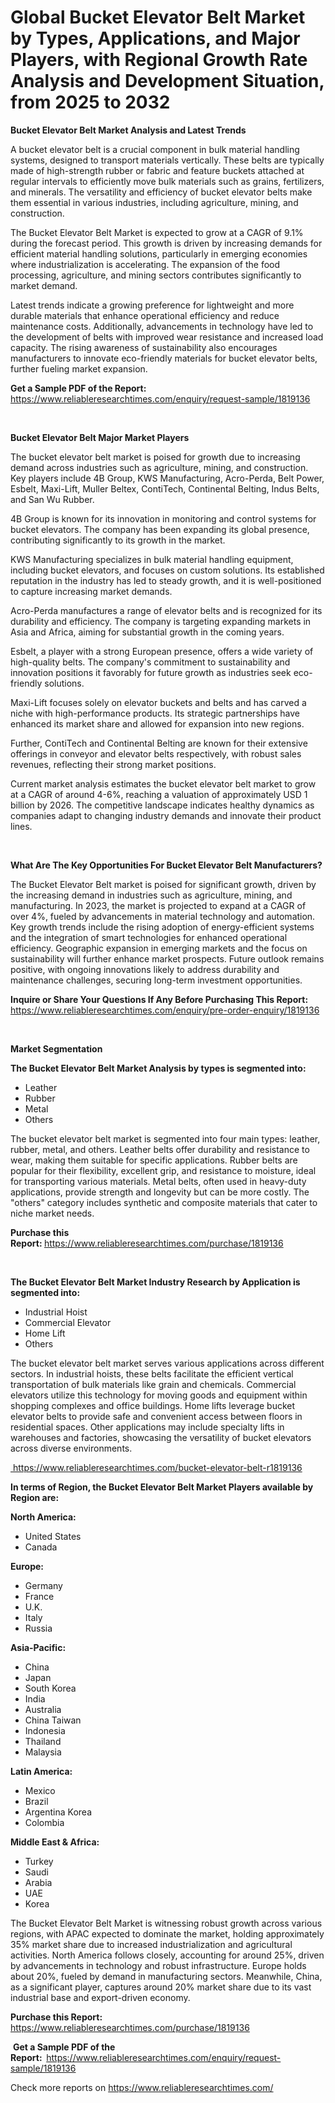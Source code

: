 <p><h1>Global Bucket Elevator Belt Market by Types, Applications, and Major Players, with Regional Growth Rate Analysis and Development Situation, from 2025 to 2032</h1></p><p><strong>Bucket Elevator Belt Market Analysis and Latest Trends</strong></p>
<p><p>A bucket elevator belt is a crucial component in bulk material handling systems, designed to transport materials vertically. These belts are typically made of high-strength rubber or fabric and feature buckets attached at regular intervals to efficiently move bulk materials such as grains, fertilizers, and minerals. The versatility and efficiency of bucket elevator belts make them essential in various industries, including agriculture, mining, and construction.</p><p>The Bucket Elevator Belt Market is expected to grow at a CAGR of 9.1% during the forecast period. This growth is driven by increasing demands for efficient material handling solutions, particularly in emerging economies where industrialization is accelerating. The expansion of the food processing, agriculture, and mining sectors contributes significantly to market demand. </p><p>Latest trends indicate a growing preference for lightweight and more durable materials that enhance operational efficiency and reduce maintenance costs. Additionally, advancements in technology have led to the development of belts with improved wear resistance and increased load capacity. The rising awareness of sustainability also encourages manufacturers to innovate eco-friendly materials for bucket elevator belts, further fueling market expansion.</p></p>
<p><strong>Get a Sample PDF of the Report:&nbsp;</strong> <a href="https://www.reliableresearchtimes.com/enquiry/request-sample/1819136?utm_campaign=2638&utm_medium=2&utm_source=Github&utm_content=ia&utm_term=09042025&utm_id=bucket-elevator-belt">https://www.reliableresearchtimes.com/enquiry/request-sample/1819136</a></p>
<p>&nbsp;</p>
<p><strong>Bucket Elevator Belt Major Market Players</strong></p>
<p><p>The bucket elevator belt market is poised for growth due to increasing demand across industries such as agriculture, mining, and construction. Key players include 4B Group, KWS Manufacturing, Acro-Perda, Belt Power, Esbelt, Maxi-Lift, Muller Beltex, ContiTech, Continental Belting, Indus Belts, and San Wu Rubber.</p><p>4B Group is known for its innovation in monitoring and control systems for bucket elevators. The company has been expanding its global presence, contributing significantly to its growth in the market.</p><p>KWS Manufacturing specializes in bulk material handling equipment, including bucket elevators, and focuses on custom solutions. Its established reputation in the industry has led to steady growth, and it is well-positioned to capture increasing market demands.</p><p>Acro-Perda manufactures a range of elevator belts and is recognized for its durability and efficiency. The company is targeting expanding markets in Asia and Africa, aiming for substantial growth in the coming years.</p><p>Esbelt, a player with a strong European presence, offers a wide variety of high-quality belts. The company's commitment to sustainability and innovation positions it favorably for future growth as industries seek eco-friendly solutions.</p><p>Maxi-Lift focuses solely on elevator buckets and belts and has carved a niche with high-performance products. Its strategic partnerships have enhanced its market share and allowed for expansion into new regions.</p><p>Further, ContiTech and Continental Belting are known for their extensive offerings in conveyor and elevator belts respectively, with robust sales revenues, reflecting their strong market positions.</p><p>Current market analysis estimates the bucket elevator belt market to grow at a CAGR of around 4-6%, reaching a valuation of approximately USD 1 billion by 2026. The competitive landscape indicates healthy dynamics as companies adapt to changing industry demands and innovate their product lines.</p></p>
<p>&nbsp;</p>
<p><strong>What Are The Key Opportunities For Bucket Elevator Belt Manufacturers?</strong></p>
<p><p>The Bucket Elevator Belt market is poised for significant growth, driven by the increasing demand in industries such as agriculture, mining, and manufacturing. In 2023, the market is projected to expand at a CAGR of over 4%, fueled by advancements in material technology and automation. Key growth trends include the rising adoption of energy-efficient systems and the integration of smart technologies for enhanced operational efficiency. Geographic expansion in emerging markets and the focus on sustainability will further enhance market prospects. Future outlook remains positive, with ongoing innovations likely to address durability and maintenance challenges, securing long-term investment opportunities.</p></p>
<p><strong>Inquire or Share Your Questions If Any Before Purchasing This Report:</strong> <a href="https://www.reliableresearchtimes.com/enquiry/pre-order-enquiry/1819136?utm_campaign=2638&utm_medium=2&utm_source=Github&utm_content=ia&utm_term=09042025&utm_id=bucket-elevator-belt">https://www.reliableresearchtimes.com/enquiry/pre-order-enquiry/1819136</a></p>
<p>&nbsp;</p>
<p><strong>Market Segmentation</strong></p>
<p><strong>The Bucket Elevator Belt Market Analysis by types is segmented into:</strong></p>
<p><ul><li>Leather</li><li>Rubber</li><li>Metal</li><li>Others</li></ul></p>
<p><p>The bucket elevator belt market is segmented into four main types: leather, rubber, metal, and others. Leather belts offer durability and resistance to wear, making them suitable for specific applications. Rubber belts are popular for their flexibility, excellent grip, and resistance to moisture, ideal for transporting various materials. Metal belts, often used in heavy-duty applications, provide strength and longevity but can be more costly. The "others" category includes synthetic and composite materials that cater to niche market needs.</p></p>
<p><strong>Purchase this Report:&nbsp;</strong><a href="https://www.reliableresearchtimes.com/purchase/1819136?utm_campaign=2638&utm_medium=2&utm_source=Github&utm_content=ia&utm_term=09042025&utm_id=bucket-elevator-belt">https://www.reliableresearchtimes.com/purchase/1819136</a></p>
<p>&nbsp;</p>
<p><strong>The Bucket Elevator Belt Market Industry Research by Application is segmented into:</strong></p>
<p><ul><li>Industrial Hoist</li><li>Commercial Elevator</li><li>Home Lift</li><li>Others</li></ul></p>
<p><p>The bucket elevator belt market serves various applications across different sectors. In industrial hoists, these belts facilitate the efficient vertical transportation of bulk materials like grain and chemicals. Commercial elevators utilize this technology for moving goods and equipment within shopping complexes and office buildings. Home lifts leverage bucket elevator belts to provide safe and convenient access between floors in residential spaces. Other applications may include specialty lifts in warehouses and factories, showcasing the versatility of bucket elevators across diverse environments.</p></p>
<p><a href="https://www.reliableresearchtimes.com/bucket-elevator-belt-r1819136?utm_campaign=2638&utm_medium=2&utm_source=Github&utm_content=ia&utm_term=09042025&utm_id=bucket-elevator-belt">&nbsp;https://www.reliableresearchtimes.com/bucket-elevator-belt-r1819136</a></p>
<p><strong>In terms of Region, the Bucket Elevator Belt Market Players available by Region are:</strong></p>
<p>
    <p> <strong> North America: </strong>
        <ul>
            <li>United States</li>
            <li>Canada</li>
        </ul>
        </p> 
    <p> <strong> Europe: </strong>
        <ul>
            <li>Germany</li>
            <li>France</li>
            <li>U.K.</li>
            <li>Italy</li>
            <li>Russia</li>
        </ul>
        </p> 
    <p> <strong> Asia-Pacific: </strong>
        <ul>
            <li>China</li>
            <li>Japan</li>
            <li>South Korea</li>
            <li>India</li>
            <li>Australia</li>
            <li>China Taiwan</li>
            <li>Indonesia</li>
            <li>Thailand</li>
            <li>Malaysia</li>
        </ul>
        </p> 
    <p> <strong> Latin America: </strong>
        <ul>
            <li>Mexico</li>
            <li>Brazil</li>
            <li>Argentina Korea</li>
            <li>Colombia</li>
        </ul>
        </p> 
    <p> <strong> Middle East & Africa: </strong>
        <ul>
            <li>Turkey</li>
            <li>Saudi</li>
            <li>Arabia</li>
            <li>UAE</li>
            <li>Korea</li>
        </ul>
    </p>
    </p>
<p><p>The Bucket Elevator Belt Market is witnessing robust growth across various regions, with APAC expected to dominate the market, holding approximately 35% market share due to increased industrialization and agricultural activities. North America follows closely, accounting for around 25%, driven by advancements in technology and robust infrastructure. Europe holds about 20%, fueled by demand in manufacturing sectors. Meanwhile, China, as a significant player, captures around 20% market share due to its vast industrial base and export-driven economy.</p></p>
<p><strong>Purchase this Report: </strong><a href="https://www.reliableresearchtimes.com/purchase/1819136?utm_campaign=2638&utm_medium=2&utm_source=Github&utm_content=ia&utm_term=09042025&utm_id=bucket-elevator-belt">https://www.reliableresearchtimes.com/purchase/1819136</a></p>
<p>&nbsp;<strong>Get a Sample PDF of the Report:&nbsp;&nbsp;</strong><a href="https://www.reliableresearchtimes.com/enquiry/request-sample/1819136?utm_campaign=2638&utm_medium=2&utm_source=Github&utm_content=ia&utm_term=09042025&utm_id=bucket-elevator-belt">https://www.reliableresearchtimes.com/enquiry/request-sample/1819136</a></p>
<p><strong></strong></p>
<p>Check more reports on <a href="https://www.reliableresearchtimes.com/?utm_campaign=2638&utm_medium=2&utm_source=Github&utm_content=ia&utm_term=09042025&utm_id=bucket-elevator-belt">https://www.reliableresearchtimes.com/</a></p>